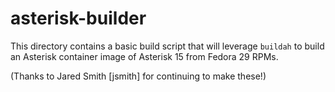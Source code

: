 # asterisk-builder

This directory contains a basic build script that will leverage `buildah` to
build an Asterisk container image of Asterisk 15 from Fedora 29 RPMs.

(Thanks to Jared Smith [jsmith] for continuing to make these!)
